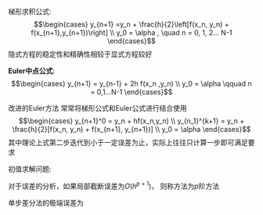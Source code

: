 梯形求积公式: 
$$\begin{cases}
y_{n+1} =y_n + \frac{h}{2}\left[f(x_n, y_n) + f(x_{n+1},y_{n+1})\right] \\
y_0 = \alpha , \quad n = 0, 1, 2... N-1
\end{cases}$$
隐式方程的稳定性和精确性相较于显式方程较好

**Euler中点公式**:
$$\begin{cases}
y_{n+1} = y_{n-1} + 2h f(x_n ,y_n) \\
y_0 = \alpha \qquad  n  = 0,1...N-1
\end{cases}$$

改进的Euler方法
常常将梯形公式和Euler公式进行结合使用
$$\begin{cases}
y_{n+1}^0 = y_n + hf(x_n,y_n) \\
y_{n_1}^{k+1} = y_n + \frac{h}{2}[f(x_n, y_n) + f(x_{n+1}, y_{n+1})] \\
y_0  = \alpha
\end{cases}$$
其中理论上式第二步迭代到小于一定误差为止，实际上往往只计算一步即可满足要求

初值求解问题: 


对于误差的分析，如果局部截断误差为$O(h^{p+1})$， 则称方法为$p$阶方法

单步差分法的极端误差为